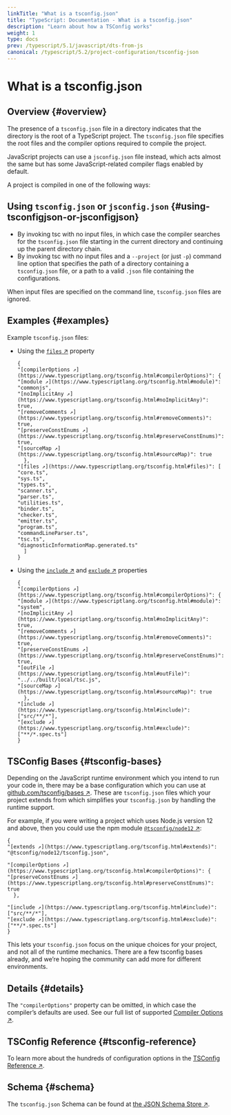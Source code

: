 ```yaml
---
linkTitle: "What is a tsconfig.json"
title: "TypeScript: Documentation - What is a tsconfig.json"
description: "Learn about how a TSConfig works"
weight: 1
type: docs
prev: /typescript/5.1/javascript/dts-from-js
canonical: /typescript/5.2/project-configuration/tsconfig-json
---
```


# What is a tsconfig.json

## Overview {#overview}

The presence of a `tsconfig.json` file in a directory indicates that the directory is the root of a TypeScript project.
The `tsconfig.json` file specifies the root files and the compiler options required to compile the project.

JavaScript projects can use a `jsconfig.json` file instead, which acts almost the same but has some JavaScript-related compiler flags enabled by default.

A project is compiled in one of the following ways:

## Using `tsconfig.json` or `jsconfig.json` {#using-tsconfigjson-or-jsconfigjson}

- By invoking tsc with no input files, in which case the compiler searches for the `tsconfig.json` file starting in the current directory and continuing up the parent directory chain.
- By invoking tsc with no input files and a `--project` (or just `-p`) command line option that specifies the path of a directory containing a `tsconfig.json` file, or a path to a valid `.json` file containing the configurations.

When input files are specified on the command line, `tsconfig.json` files are ignored.

## Examples {#examples}

Example `tsconfig.json` files:

- Using the [`files` ↗](https://www.typescriptlang.org/tsconfig.html#files) property

  ```
  {
  "[compilerOptions ↗](https://www.typescriptlang.org/tsconfig.html#compilerOptions)": {
  "[module ↗](https://www.typescriptlang.org/tsconfig.html#module)": "commonjs",
  "[noImplicitAny ↗](https://www.typescriptlang.org/tsconfig.html#noImplicitAny)": true,
  "[removeComments ↗](https://www.typescriptlang.org/tsconfig.html#removeComments)": true,
  "[preserveConstEnums ↗](https://www.typescriptlang.org/tsconfig.html#preserveConstEnums)": true,
  "[sourceMap ↗](https://www.typescriptlang.org/tsconfig.html#sourceMap)": true
    },
  "[files ↗](https://www.typescriptlang.org/tsconfig.html#files)": [
  "core.ts",
  "sys.ts",
  "types.ts",
  "scanner.ts",
  "parser.ts",
  "utilities.ts",
  "binder.ts",
  "checker.ts",
  "emitter.ts",
  "program.ts",
  "commandLineParser.ts",
  "tsc.ts",
  "diagnosticInformationMap.generated.ts"
    ]
  }
  ```

- Using the [`include` ↗](https://www.typescriptlang.org/tsconfig.html#include) and [`exclude` ↗](https://www.typescriptlang.org/tsconfig.html#exclude) properties

  ```
  {
  "[compilerOptions ↗](https://www.typescriptlang.org/tsconfig.html#compilerOptions)": {
  "[module ↗](https://www.typescriptlang.org/tsconfig.html#module)": "system",
  "[noImplicitAny ↗](https://www.typescriptlang.org/tsconfig.html#noImplicitAny)": true,
  "[removeComments ↗](https://www.typescriptlang.org/tsconfig.html#removeComments)": true,
  "[preserveConstEnums ↗](https://www.typescriptlang.org/tsconfig.html#preserveConstEnums)": true,
  "[outFile ↗](https://www.typescriptlang.org/tsconfig.html#outFile)": "../../built/local/tsc.js",
  "[sourceMap ↗](https://www.typescriptlang.org/tsconfig.html#sourceMap)": true
    },
  "[include ↗](https://www.typescriptlang.org/tsconfig.html#include)": ["src/**/*"],
  "[exclude ↗](https://www.typescriptlang.org/tsconfig.html#exclude)": ["**/*.spec.ts"]
  }
  ```

## TSConfig Bases {#tsconfig-bases}

Depending on the JavaScript runtime environment which you intend to run your code in, there may be a base configuration which you can use at [github.com/tsconfig/bases ↗](https://github.com/tsconfig/bases/).
These are `tsconfig.json` files which your project extends from which simplifies your `tsconfig.json` by handling the runtime support.

For example, if you were writing a project which uses Node.js version 12 and above, then you could use the npm module [`@tsconfig/node12` ↗](https://www.npmjs.com/package/@tsconfig/node12):

```
{
"[extends ↗](https://www.typescriptlang.org/tsconfig.html#extends)": "@tsconfig/node12/tsconfig.json",

"[compilerOptions ↗](https://www.typescriptlang.org/tsconfig.html#compilerOptions)": {
"[preserveConstEnums ↗](https://www.typescriptlang.org/tsconfig.html#preserveConstEnums)": true
  },

"[include ↗](https://www.typescriptlang.org/tsconfig.html#include)": ["src/**/*"],
"[exclude ↗](https://www.typescriptlang.org/tsconfig.html#exclude)": ["**/*.spec.ts"]
}
```

This lets your `tsconfig.json` focus on the unique choices for your project, and not all of the runtime mechanics. There are a few tsconfig bases already, and we’re hoping the community can add more for different environments.

## Details {#details}

The `"compilerOptions"` property can be omitted, in which case the compiler’s defaults are used. See our full list of supported [Compiler Options ↗](https://www.typescriptlang.org/tsconfig.html).

## TSConfig Reference {#tsconfig-reference}

To learn more about the hundreds of configuration options in the [TSConfig Reference ↗](https://www.typescriptlang.org/tsconfig.html).

## Schema {#schema}

The `tsconfig.json` Schema can be found at [the JSON Schema Store ↗](https://web.archive.org/web/20230907160727/http://json.schemastore.org/tsconfig).
